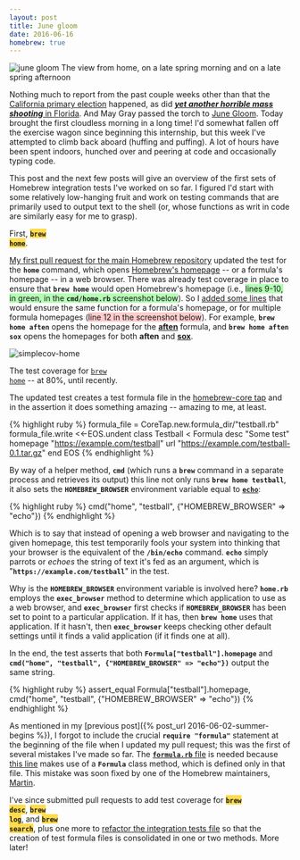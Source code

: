 ```yaml
---
layout: post
title: June gloom
date: 2016-06-16
homebrew: true
---
```


![june gloom]({{site.github.url}}/images/2016-06/june-gloom.png)
<span class="caption">The view from home, on a late spring morning and on a late spring afternoon</span>

Nothing much to report from the past couple weeks other than that the [California primary election](https://en.wikipedia.org/wiki/California_Democratic_primary,_2016) happened, as did [_**yet another horrible mass shooting**_ in Florida](https://en.wikipedia.org/wiki/2016_Orlando_nightclub_shooting). And May Gray passed the torch to [June Gloom](https://en.wikipedia.org/wiki/June_Gloom). Today brought the first cloudless morning in a long time! I'd somewhat fallen off the exercise wagon since beginning this internship, but this week I've attempted to climb back aboard (huffing and puffing). A lot of hours have been spent indoors, hunched over and peering at code and occasionally typing code.

This post and the next few posts will give an overview of the first sets of Homebrew integration tests I've worked on so far. I figured I'd start with some relatively low-hanging fruit and work on testing commands that are primarily used to output text to the shell (or, whose functions as writ in code are similarly easy for me to grasp).

First, <span style="background-color:#ffdb4d"><strong><code>brew home</code></strong></span>.

<a href="https://github.com/Homebrew/brew/pull/305">My first pull request for the main Homebrew repository</a> updated the test for the **`home`** command, which opens [Homebrew's homepage](http://brew.sh/) -- or a formula's homepage -- in a web browser. There was already test coverage in place to ensure that **`brew home`** would open Homebrew's homepage (i.e., <span style="background-color:#b3ffb3">lines 9-10, in green, in the **`cmd/home.rb`** screenshot below</span>). So I [added some lines](https://github.com/Homebrew/brew/pull/305/files) that would ensure the same function for a formula's homepage, or for multiple formula homepages (<span style="background-color:#ffcccc">line 12 in the screenshot below</span>). For example, **`brew home aften`** opens the homepage for the <strong><a href="http://aften.sourceforge.net/">aften</a></strong> formula, and **`brew home aften sox`** opens the homepages for both **aften** and <strong><a href="http://sox.sourceforge.net/">sox</a></strong>.

![simplecov-home]({{site.github.url}}/images/2016-06/simplecov-home-before.png)

<span class="caption">The test coverage for <code><a href="https://github.com/Homebrew/brew/blob/master/Library/Homebrew/cmd/home.rb">brew home</a></code> -- at 80%, until recently.</span>

The updated test creates a test formula file in the <a href="https://github.com/Homebrew/homebrew-core">homebrew-core tap</a> and in the assertion it does something amazing -- amazing to me, at least.

{% highlight ruby %}
formula_file = CoreTap.new.formula_dir/"testball.rb"
formula_file.write <<-EOS.undent
  class Testball < Formula
    desc "Some test"
    homepage "https://example.com/testball"
    url "https://example.com/testball-0.1.tar.gz"
  end
EOS
{% endhighlight %}

By way of a helper method, **`cmd`** (which runs a **`brew`** command in a separate process and retrieves its output) this line not only runs **`brew home testball`**, it also sets the **`HOMEBREW_BROWSER`** environment variable equal to [**`echo`**](https://en.wikipedia.org/wiki/Echo_(command)):

{% highlight ruby %}
cmd("home", "testball", {"HOMEBREW_BROWSER" => "echo"})
{% endhighlight %}

Which is to say that instead of opening a web browser and navigating to the given homepage, this test temporarily fools your system into thinking that your browser is the equivalent of the **`/bin/echo`** command. **`echo`** simply parrots or *echoes* the string of text it's fed as an argument, which is "**`https://example.com/testball`**" in the test.

Why is the **`HOMEBREW_BROWSER`** environment variable is involved here? **`home.rb`** employs the **`exec_browser`** method to determine which application to use as a web browser, and **`exec_browser`** first checks if **`HOMEBREW_BROWSER`** has been set to point to a particular application. If it has, then **`brew home`** uses that application. If it hasn't, then **`exec_browser`** keeps checking other default settings until it finds a valid application (if it finds one at all).

In the end, the test asserts that both **`Formula["testball"].homepage`** and **`cmd("home", "testball", {"HOMEBREW_BROWSER" => "echo"})`** output the same string.

{% highlight ruby %}
assert_equal Formula["testball"].homepage,
             cmd("home", "testball", {"HOMEBREW_BROWSER" => "echo"})
{% endhighlight %}

As mentioned in my [previous post]({% post_url 2016-06-02-summer-begins %}), I forgot to include the crucial **`require "formula"`** statement at the beginning of the file when I updated my pull request; this was the first of several mistakes I've made so far. The [**`formula.rb`** file](https://github.com/Homebrew/brew/blob/master/Library/Homebrew/formula.rb) is needed because [this line](https://github.com/Homebrew/brew/pull/305/files#diff-9d56e3f04f25344c5ca3000c8ec67ca3R565) makes use of a **`Formula`** class method, which is defined only in that file. This mistake was soon fixed by one of the Homebrew maintainers, [Martin](https://github.com/uniqmartin).

I've since submitted pull requests to add test coverage for <span style="background-color:#ffdb4d"><strong><code>brew desc</code></strong></span>, <span style="background-color:#ffdb4d"><strong><code>brew log</code></strong></span>, and <span style="background-color:#ffdb4d"><strong><code>brew search</code></strong></span>, plus one more to [refactor the integration tests file](https://github.com/Homebrew/brew/pull/370) so that the creation of test formula files is consolidated in one or two methods. More later!
